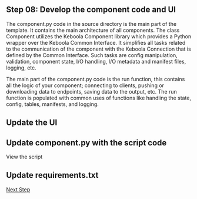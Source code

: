 ## Step 08: Develop the component code and UI

The component.py code in the source directory is the main part of the template.
It contains the main architecture of all components.
The class Component utilizes the Keboola Component library which provides a Python wrapper over the Keboola Common
Interface.
It simplifies all tasks related to the communication of the component with the Keboola Connection that is defined by the
Common Interface.
Such tasks are config manipulation, validation, component state, I/O handling, I/O metadata and manifest files, logging,
etc.

The main part of the component.py code is the run function,
this contains all the logic of your component; connecting to clients, pushing or downloading data to endpoints,
saving data to the output, etc. The run function is populated with common uses of functions like handling the state,
config, tables, manifests, and logging.

## Update the UI

## Update component.py with the script code

View the script

## Update requirements.txt

[Next Step](https://github.com/bakobako/keboola-empower-workshop-components/blob/main/workshop_steps/Step%2009%3A%20Test%20component%20locally.md)